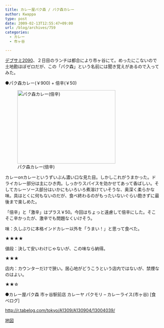 ```yaml
---
title: カレー屋パク森 / パク森カレー
author: Kwappa
type: post
date: 2009-02-13T12:55:47+09:00
url: /blog/archives/759
categories:
  - カレー
  - 市ヶ谷

---
```

<a href="http://codezine.jp/devsumi/2009/" target="_blank" rel="noopener noreferrer">デブサミ2090</a>、２日目のランチは都合により市ヶ谷にて。めったにこないので土地勘ほぼゼロだが、この「パク森」という名前には聞き覚えがあるので入ってみた。
  
●パク森カレー(￥900) + 倍辛(￥50)
  
<figure id="attachment_760" aria-describedby="caption-attachment-760" style="width: 320px" class="wp-caption aligncenter"><img src="/blog/images/2009/02/09-02-13_12-55.jpg" alt="パク森カレー(倍辛)" title="パク森カレー(倍辛)" width="320" height="240" class="size-medium wp-image-760" /><figcaption id="caption-attachment-760" class="wp-caption-text">パク森カレー(倍辛)</figcaption></figure>
  
カレーonカレーというずいぶん濃い口な見た目。しかしこれがうまかった。ドライカレー部分は主にひき肉。しっかりスパイスを効かせてあって香ばしい。そしてカレーソース部分はいかにもいろいろ煮溶けていそうな、奥深く柔らかな味。具はとくに何もないのだが、食べ終わるのがもったいないぐらい飽きずに最後まで楽しめた。
  
「倍辛」と「激辛」はプラス￥50。今回はちょっと遠慮して倍辛にした。そこそこ辛かったが、激辛でも問題なくいけそう。
  
味：久しぶりに本格インドカレー以外を「うまい！」と思って食べた。
  
★★★★
  
値段：決して安いわけじゃないが、この味なら納得。
  
★★★
  
店内：カウンターだけで狭い。居心地がどうこうという店内ではないが、禁煙なのはよい。
  
★★☆
  
●カレー屋パク森 市ヶ谷駅前店 カレーヤ パクモリ &#8211; カレーライス(市ヶ谷) [食べログ]
  
http://r.tabelog.com/tokyo/A1309/A130904/13004039/
  
<a href="http://maps.google.co.jp/maps?f=q&#038;source=s_q&#038;hl=ja&#038;geocode=&#038;q=%E3%82%AB%E3%83%AC%E3%83%BC%E5%B1%8B%E3%83%91%E3%82%AF%E6%A3%AE+%E5%B8%82%E3%83%B6%E8%B0%B7%E9%A7%85%E5%89%8D%E5%BA%97%E2%80%8E&#038;sll=35.692019,139.739442&#038;sspn=0.012983,0.022058&#038;ie=UTF8&#038;z=17" target="_blank" rel="noopener noreferrer">地図</a>
